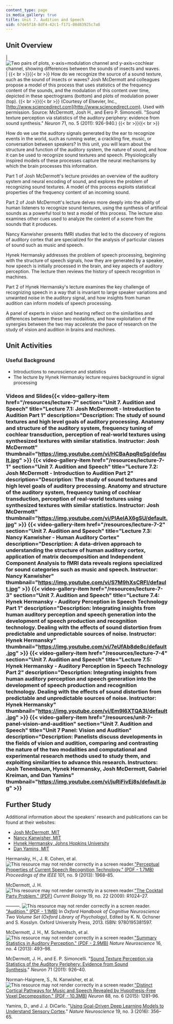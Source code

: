 ```yaml
---
content_type: page
is_media_gallery: true
title: Unit 7. Audition and Speech
uid: 67de5f18-8df4-42c1-f171-08d83925c7a8
---
```


Unit Overview
-------------

| ![Two pairs of plots, x-axis=modulation channel and y-axis=cochlear channel, showing differences between the sounds of insects and waves.](BASEURL_PLACEHOLDER/resources/unit7) |  {{< br >}}{{< br >}} How do we recognize the source of a sound texture, such as the sound of insects or waves? Josh McDermott and colleagues propose a model of this process that uses statistics of the frequency content of the sounds, and the modulation of this content over time, depicted in these spectrograms (bottom) and plots of modulation power (top). {{< br >}}{{< br >}} (Courtesy of Elsevier, Inc., [http://www.sciencedirect.com](http://www.sciencedirect.com). Used with permission. Source: McDermott, Josh H., and Eero P. Simoncelli. "Sound texture perception via statistics of the auditory periphery: evidence from sound synthesis." _Neuron_ 71, no. 5 (2011): 926-940.) {{< br >}}{{< br >}}  

How do we use the auditory signals generated by the ear to recognize events in the world, such as running water, a crackling fire, music, or conversation between speakers? In this unit, you will learn about the structure and function of the auditory system, the nature of sound, and how it can be used to recognize sound textures and speech. Physiologically inspired models of these processes capture the neural mechanisms by which the brain processes this information.

Part 1 of Josh McDermott's lecture provides an overview of the auditory system and neural encoding of sound, and explores the problem of recognizing sound textures. A model of this process exploits statistical properties of the frequency content of an incoming sound.

Part 2 of Josh McDermott's lecture delves more deeply into the ability of human listeners to recognize sound textures, using the synthesis of artificial sounds as a powerful tool to test a model of this process. The lecture also examines other cues used to analyze the content of a scene from the sounds that it produces.

Nancy Kanwisher presents fMRI studies that led to the discovery of regions of auditory cortex that are specialized for the analysis of particular classes of sound such as music and speech.

Hynek Hermansky addresses the problem of speech processing, beginning with the structure of speech signals, how they are generated by a speaker, how speech is initially processed in the brain, and key aspects of auditory perception. The lecture then reviews the history of speech recognition in machines.

Part 2 of Hynek Hermansky's lecture examines the key challenge of recognizing speech in a way that is invariant to large speaker variations and unwanted noise in the auditory signal, and how insights from human audition can inform models of speech processing.

A panel of experts in vision and hearing reflect on the similarities and differences between these two modalities, and how exploitation of the synergies between the two may accelerate the pace of research on the study of vision and audition in brains and machines.

Unit Activities
---------------

### Useful Background

*   Introductions to neuroscience and statistics
*   The lecture by Hynek Hermansky lecture requires background in signal processing

### Videos and Slides{{< video-gallery-item href="/resources/lecture-7" section="Unit 7. Audition and Speech" title="Lecture 7.1: Josh McDermott - Introduction to Audition Part 1" description="Description: The study of sound textures and high level goals of auditory processing. Anatomy and structure of the auditory system, frequency tuning of cochlear transduction, perception of real-world textures using synthesized textures with similar statistics. Instructor: Josh McDermott" thumbnail="https://img.youtube.com/vi/HCBaApqRqSg/default.jpg" >}} {{< video-gallery-item href="/resources/lecture-7-1" section="Unit 7. Audition and Speech" title="Lecture 7.2: Josh McDermott - Introduction to Audition Part 2" description="Description: The study of sound textures and high level goals of auditory processing. Anatomy and structure of the auditory system, frequency tuning of cochlear transduction, perception of real-world textures using synthesized textures with similar statistics. Instructor: Josh McDermott" thumbnail="https://img.youtube.com/vi/PlAelAX6gSU/default.jpg" >}} {{< video-gallery-item href="/resources/lecture-7-2" section="Unit 7. Audition and Speech" title="Lecture 7.3: Nancy Kanwisher - Human Auditory Cortex" description="Description: A data-driven approach to understanding the structure of human auditory cortex, application of matrix decomposition and Independent Component Analysis to fMRI data reveals regions specialized for sound categories such as music and speech. Instructor: Nancy Kanwisher" thumbnail="https://img.youtube.com/vi/S7M9hXsCRFI/default.jpg" >}} {{< video-gallery-item href="/resources/lecture-7-3" section="Unit 7. Audition and Speech" title="Lecture 7.4: Hynek Hermansky - Auditory Perception in Speech Technology Part 1" description="Description: Integrating insights from human auditory perception and speech generation into the development of speech production and recognition technology. Dealing with the effects of sound distortion from predictable and unpredictable sources of noise. Instructor: Hynek Hermansky" thumbnail="https://img.youtube.com/vi/7eUfAb8de8c/default.jpg" >}} {{< video-gallery-item href="/resources/lecture-7-4" section="Unit 7. Audition and Speech" title="Lecture 7.5: Hynek Hermansky - Auditory Perception in Speech Technology Part 2" description="Description: Integrating insights from human auditory perception and speech generation into the development of speech production and recognition technology. Dealing with the effects of sound distortion from predictable and unpredictable sources of noise. Instructor: Hynek Hermansky" thumbnail="https://img.youtube.com/vi/Em9I6XTQA3I/default.jpg" >}} {{< video-gallery-item href="/resources/unit-7-panel-vision-and-audition" section="Unit 7. Audition and Speech" title="Unit 7 Panel: Vision and Audition" description="Description: Panelists discuss developments in the fields of vision and audition, comparing and contrasting the nature of the two modalities and computational and experimental research methods used to study them, and exploiting similarities to advance this research. Instructors: Josh Tenenbaum, Hynek Hermansky, Josh McDermott, Gabriel Kreiman, and Dan Yamins" thumbnail="https://img.youtube.com/vi/juRiFivEj8s/default.jpg" >}}
Further Study
-------------

Additional information about the speakers' research and publications can be found at their websites:

*   [Josh McDermott, MIT](http://web.mit.edu/jhm/www/)
*   [Nancy Kanwisher, MIT](http://web.mit.edu/bcs/nklab/)
*   [Hynek Hermansky, Johns Hopkins University](http://www.clsp.jhu.edu/faculty-pages/hynek/)
*   [Dan Yamins, MIT](http://web.mit.edu/yamins/www/)

Hermansky, H., J. R. Cohen, et al. ![This resource may not render correctly in a screen reader.](/images/inacessible.gif)["Perceptual Properties of Current Speech Recognition Technology." (PDF - 1.7MB)](https://pdfs.semanticscholar.org/74d6/361cebb53002863fd32b161190bd2dd63b11.pdf) _Proceedings of the IEEE_ 101, no. 9 (2013): 1968–85.

McDermott, J. H. ![This resource may not render correctly in a screen reader.](/images/inacessible.gif)["The Cocktail Party Problem." (PDF)](http://mcdermottlab.mit.edu/papers/McDermott_2010_cocktail_party_problem.pdf) _Current Biology_ 19, no. 22 (2009): R1024–27.

———. ![This resource may not render correctly in a screen reader.](/images/inacessible.gif)["Audition." (PDF - 1.1MB)](http://cs.wellesley.edu/~vision/papers/McDermott_2013_Audition.pdf) In _Oxford Handbook of Cognitive Neuroscience Two Volume Set (Oxford Library of Psychology)_, Edited by K. N. Ochsner and S. Kosslyn. Oxford University Press, 2013. ISBN: 9780195381597.

McDermott, J. H., M. Schemitsch, et al. ![This resource may not render correctly in a screen reader.](/images/inacessible.gif)["Summary Statistics in Auditory Perception." (PDF - 2.9MB)](http://mcdermottlab.mit.edu/papers/McDermott_Schemitsch_Simoncelli_2013_summary_statistics.pdf) _Nature Neuroscience_ 16, no. 4 (2013): 493–98.

McDermott, J. H., and E. P. Simoncelli. "[Sound Texture Perception via Statistics of the Auditory Periphery: Evidence from Sound Synthesis](https://doi.org/10.1016/j.neuron.2011.06.032)." _Neuron_ 71 (2011): 926–40.

Norman-Haignere, S., N. Kanwisher, et al. ![This resource may not render correctly in a screen reader.](/images/inacessible.gif)["Distinct Cortical Pathways for Music and Speech Revealed by Hypothesis-Free Voxel Decomposition." (PDF - 10.3MB)](http://web.mit.edu/bcs/nklab/media/pdfs/SVNH_NGK_JMD_2015.pdf) _Neuron_ 88, no. 6 (2015): 1281–96.

Yamins, D., and J. J. DiCarlo. "[Using Goal-Driven Deep Learning Models to Understand Sensory Cortex](http://dx.doi.org/10.1038/nn.4244)." _Nature Neuroscience_ 19, no. 3 (2016): 356–65.